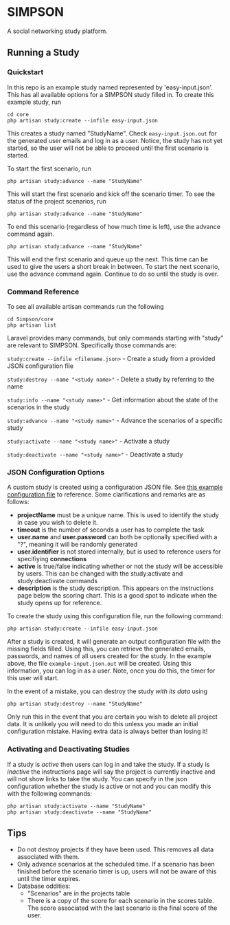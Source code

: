 SIMPSON
=======

A social networking study platform.

Running a Study
---------------
### Quickstart ###
In this repo is an example study named represented by 'easy-input.json'. This has all available options for a SIMPSON study filled in.
To create this example study, run

```
cd core
php artisan study:create --infile easy-input.json
```

This creates a study named "StudyName". Check `easy-input.json.out` for the generated user emails and log in as a user. Notice, the study has not yet started, so the user will not be able to proceed until the first scenario is started.

To start the first scenario, run
```
php artisan study:advance --name "StudyName"
```
This will start the first scenario and kick off the scenario timer. To see the status of the project scenarios, run
```
php artisan study:advance --name "StudyName"
```

To end this scenario (regardless of how much time is left), use the advance command again.
```
php artisan study:advance --name "StudyName"
```
This will end the first scenario and queue up the next. This time can be used to give the users a short break in between. To start the next scenario, use the advance command again. Continue to do so until the study is over.

### Command Reference ###
To see all available artisan commands run the following

```
cd Simpson/core
php artisan list
```

Laravel provides many commands, but only commands starting with "study" are relevant to SIMPSON. Specifically those commands are:

`study:create --infile <filename.json>` - Create a study from a provided JSON configuration file

`study:destroy --name "<study name>"` - Delete a study by referring to the name

`study:info --name "<study name>"` - Get information about the state of the scenarios in the study

`study:advance --name "<study name>"` - Advance the scenarios of a specific study

`study:activate --name "<study name>"` - Activate a study

`study:deactivate --name "<study name>"` - Deactivate a study


### JSON Configuration Options ###
A custom study is created using a configuration JSON file. See [this example configuration file](core/easy-input.json) to reference. Some clarifications and remarks are as follows:

- <b>projectName</b> must be a unique name. This is used to identify the study in case you wish to delete it.
- <b>timeout</b> is the number of seconds a user has to complete the task
- <b>user.name</b> and <b>user.password</b> can both be optionally specified with a "?", meaning it will be randomly generated
- <b>user.identifier</b> is not stored internally, but is used to reference users for specifiying <b>connections</b>
- <b>active</b> is true/false indicating whether or not the study will be accessible by users. This can be changed with the study:activate and study:deactivate commands
- <b>description</b> is the study description. This appears on the instructions page below the scoring chart. This is a good spot to indicate when the study opens up for reference.

To create the study using this configuration file, run the following command:

```
php artisan study:create --infile easy-input.json
```

After a study is created, it will generate an output configuration file with the missing fields filled. Using this, you can retrieve the generated emails, passwords, and names of all users created for the study. In the example above, the file `example-input.json.out` will be created. Using this information, you can log in as a user. Note, once you do this, the timer for this user will start.

In the event of a mistake, you can destroy the study <i>with its data</i> using
```
php artisan study:destroy --name "StudyName"
```

Only run this in the event that you are certain you wish to delete all project data. It is unlikely you will need to do this unless you made an initial configuration mistake. Having extra data is always better than losing it!

### Activating and Deactivating Studies ###
If a study is <i>active</i> then users can log in and take the study. If a study is <i>inactive</i> the instructions page will say the project is currently inactive and will not show links to take the study. You can specify in the json configuration whether the study is active or not and you can modify this with the following commands:


```
php artisan study:activate --name "StudyName"
php artisan study:deactivate --name "StudyName"
```

Tips
----

- Do not destroy projects if they have been used. This removes all data associated with them.
- Only advance scenarios at the scheduled time. If a scenario has been finished before the scenario timer is up, users will not be aware of this until the timer expires.
- Database oddities:
	- "Scenarios" are in the projects table
	- There is a copy of the score for each scenario in the scores table. The score associated with the last scenario is the final score of the user.